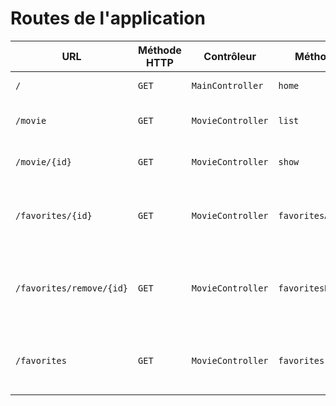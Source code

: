 # Routes de l'application

| URL | Méthode HTTP | Contrôleur       | Méthode | Titre HTML           | Commentaire    |
| --- | ------------ | ---------------- | ------- | -------------------- | -------------- |
| `/` | `GET`        | `MainController` | `home`  | Bienvenue sur O'flix | Page d'accueil |
| `/movie` | `GET`        | `MovieController` | `list`  | Liste des films disponibles | liste de tous le films |
| `/movie/{id}` | `GET`        | `MovieController` | `show`  | Détail du movie | détail du film dont l'id est fourni en url |
| `/favorites/{id}` | `GET`        | `MovieController` | `favoritesAdd`  | - | ajoute le film en session et redirige vers la page /favorites |
| `/favorites/remove/{id}` | `GET`        | `MovieController` | `favoritesRemove`  | - | supprime le film en session et redirige vers la page /favorites |
| `/favorites` | `GET`        | `MovieController` | `favorites`  | Mes films favoris | Liste des films favoris sélectionnés par l'utilisateur |


